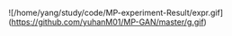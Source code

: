 ![/home/yang/study/code/MP-experiment-Result/expr.gif]
(https://github.com/yuhanM01/MP-GAN/master/g.gif)
